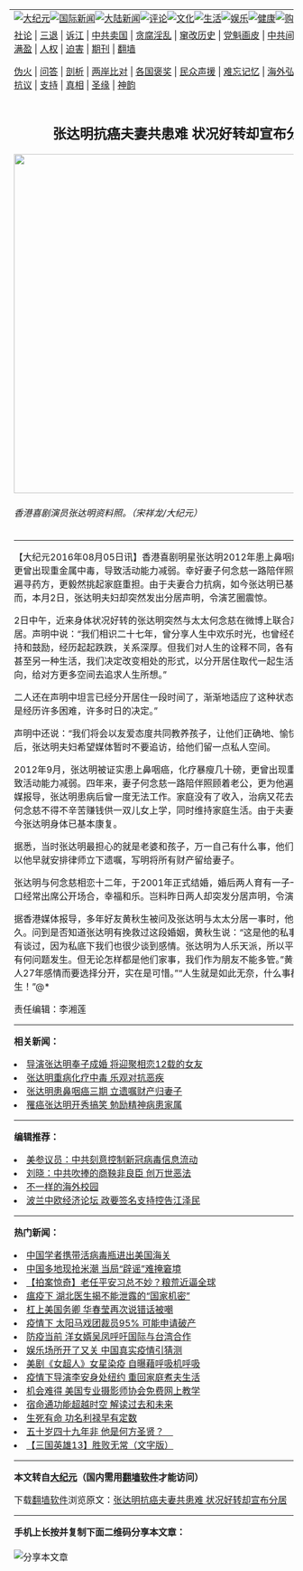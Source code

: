 <a name="1" id="1" target="_blank"></a><span id="1"></span>
<table align=center border="0"><tr><td colspan="2" VALIGN=TOP><a href="https://github.com/dmsyyc264/djy/blob/master/gb/nsc413.md#1"><img src="https://raw.githubusercontent.com/dmsyyc264/www/master/t/djy/1.jpg" title="大纪元"></a><a href="https://github.com/dmsyyc264/djy/blob/master/gb/n24hr.md#1"><img src="https://raw.githubusercontent.com/dmsyyc264/www/master/t/djy/3.jpg" title="国际新闻"></a><a href="https://github.com/dmsyyc264/djy/blob/master/gb/nsc413.md#1"><img src="https://raw.githubusercontent.com/dmsyyc264/www/master/t/djy/4.jpg" title="大陆新闻"></a><a href="https://github.com/dmsyyc264/djy/blob/master/gb/news392.md#1"><img src="https://raw.githubusercontent.com/dmsyyc264/www/master/t/djy/5.jpg" title="评论"></a><a href="https://github.com/dmsyyc264/djy/blob/master/gb/news2007.md#1"><img src="https://raw.githubusercontent.com/dmsyyc264/www/master/t/djy/6.jpg" title="文化"></a><a href="https://github.com/dmsyyc264/djy/blob/master/gb/news2008.md#1"><img src="https://raw.githubusercontent.com/dmsyyc264/www/master/t/djy/7.jpg" title="生活"></a><a href="https://github.com/dmsyyc264/djy/blob/master/gb/ncyule.md#1"><img src="https://raw.githubusercontent.com/dmsyyc264/www/master/t/djy/8.jpg" title="娱乐"></a><a href="https://github.com/dmsyyc264/djy/blob/master/gb/nsc1002.md#1"><img src="https://raw.githubusercontent.com/dmsyyc264/www/master/t/djy/9.jpg" title="健康"><a href="https://www.youlucky.com"><img src="https://raw.githubusercontent.com/dmsyyc264/www/master/t/djy/10.jpg" title="购物"></a><a href="https://donate.epochtimes.com/?utm_medium=epochtimes&utm_source=referral&utm_campaign=donate_button_djyarticleheader"><img src="https://raw.githubusercontent.com/dmsyyc264/www/master/t/djy/12.jpg" title="捐款"></a></td></tr>
<tr><td colspan="2" VALIGN=TOP><a target="_blank" href="https://github.com/dmsyyc264/djy/blob/master/gb/9p.md#1">社论</a> | <a target="_blank" href="https://github.com/dmsyyc264/djy/blob/master/gb/nf5657.md#1">三退</a> | <a target="_blank" href="https://github.com/dmsyyc264/djy/blob/master/gb/nf6124.md#1">诉江</a> | <a target="_blank" href="https://github.com/dmsyyc264/djy/blob/master/gb/nf1176117.md#1">中共卖国</a> | <a target="_blank" href="https://github.com/dmsyyc264/djy/blob/master/gb/nf5773.md#1">贪腐淫乱</a> | <a target="_blank" href="https://github.com/dmsyyc264/djy/blob/master/gb/nf1176115.md#1">窜改历史</a> | <a target="_blank" href="https://github.com/dmsyyc264/djy/blob/master/gb/nf1176107.md#1">党魁画皮</a> | <a target="_blank" href="https://github.com/dmsyyc264/djy/blob/master/gb/nf1320400.md#1">中共间谍</a> | <a target="_blank" href="https://github.com/dmsyyc264/djy/blob/master/gb/nf1176114.md#1">破坏传统</a> | <a target="_blank" href="https://github.com/dmsyyc264/ntdtv/blob/master/gb/prog447_1.md#1">恶贯满盈</a> | <a target="_blank" href="https://github.com/dmsyyc264/djy/blob/master/gb/ncid278.md#1">人权</a> | <a target="_blank" href="https://github.com/dmsyyc264/djy/blob/master/gb/nf1176111.md#1">迫害</a> | <a target="_blank" href="https://gitlab.com/szzdlab/mh-qikan/blob/master/README.md#1">期刊</a> | <a target="_blank" href="https://github.com/dmsyyc264/www/blob/master/README.md?zsrh#8">翻墙</a></p><p><a target="_blank" href="https://github.com/dmsyyc264/djy/blob/master/gb/nf5562.md#1">伪火</a> | <a target="_blank" href="https://github.com/dmsyyc264/djy/blob/master/gb/nf4378.md#1">问答</a> | <a target="_blank" href="https://github.com/dmsyyc264/djy/blob/master/gb/nf5792.md#1">剖析</a> | <a target="_blank" href="https://github.com/dmsyyc264/djy/blob/master/gb/nf5735.md#1">两岸比对</a> | <a target="_blank" href="https://github.com/dmsyyc264/djy/blob/master/gb/nf6119.md#1">各国褒奖</a> | <a target="_blank" href="https://github.com/dmsyyc264/djy/blob/master/gb/nf6120.md#1">民众声援</a> | <a target="_blank" href="https://github.com/dmsyyc264/djy/blob/master/gb/nf1188594.md#1">难忘记忆</a> | <a target="_blank" href="https://github.com/dmsyyc264/djy/blob/master/gb/nf3180.md#1">海外弘传</a> | <a target="_blank" href="https://github.com/dmsyyc264/djy/blob/master/gb/nf5410.md#1">万人上访</a> | <a target="_blank" href="https://github.com/dmsyyc264/ntdtv/blob/master/gb/prog1530_1.md#1">和平抗议</a> | <a target="_blank" href="https://github.com/dmsyyc264/djy/blob/master/gb/nf4386.md#1">支持</a> | <a target="_blank" href="https://github.com/dmsyyc264/djy/blob/master/gb/nf4389.md#1">真相</a> | <a target="_blank" href="https://github.com/dmsyyc264/djy/blob/master/gb/nf5790.md#1">圣缘</a> | <a target="_blank" href="https://github.com/dmsyyc264/djy/blob/master/gb/nf4786.md#1">神韵</a></td></tr>
<tr><td VALIGN=TOP width="626"><h2 align=center>张达明抗癌夫妻共患难 状况好转却宣布分居</h2>
<img width="600" src="https://i.epochtimes.com/assets/uploads/2015/12/141224082305100311.jpg" />
<h6>香港喜剧演员张达明资料照。（宋祥龙/大纪元）
</h6>
<hr>
	<p>【大纪元2016年08月05日讯】香港喜剧明星<ahref="https://github.com/dmsyyc264/djy/blob/master/gb/tag/%E5%BC%A0%E8%BE%BE%E6%98%8E.md#1">张达明</a>2012年患上鼻咽癌，化疗期间更曾出现重金属中毒，导致活动能力减弱。幸好妻子<ahref="https://github.com/dmsyyc264/djy/blob/master/gb/tag/%E4%BD%95%E5%BF%B5%E6%85%88.md#1">何念慈</a>一路陪伴照顾，同时为他遍寻药方，更毅然挑起家庭重担。由于夫妻合力抗病，如今<ahref="https://github.com/dmsyyc264/djy/blob/master/gb/tag/%E5%BC%A0%E8%BE%BE%E6%98%8E.md#1">张达明</a>已基本康复。然而，本月2日，张达明夫妇却突然发出<ahref="https://github.com/dmsyyc264/djy/blob/master/gb/tag/%E5%88%86%E5%B1%85.md#1">分居</a>声明，令演艺圈震惊。</p>
<p>2日中午，近来身体状况好转的张达明突然与太太<ahref="https://github.com/dmsyyc264/djy/blob/master/gb/tag/%E4%BD%95%E5%BF%B5%E6%85%88.md#1">何念慈</a>在微博上联合声明宣布<ahref="https://github.com/dmsyyc264/djy/blob/master/gb/tag/%E5%88%86%E5%B1%85.md#1">分居</a>。声明中说：“我们相识二十七年，曾分享人生中欢乐时光，也曾经在患难中互相扶持和鼓励，经历起起跌跌，关系深厚。但我们对人生的诠释不同，各有独特的期望，甚至另一种生活，我们决定改变相处的形式，以分开居住取代一起生活，步向各自方向，给对方更多空间去追求人生所想。”</p>
<p>二人还在声明中坦言已经分开居住一段时间了，渐渐地适应了这种状态，并表示：“这是经历许多困难，许多时日的决定。”</p>
<p>声明中还说：“我们将会以友爱态度共同教养孩子，让他们正确地、愉快地成长。”最后，张达明夫妇希望媒体暂时不要追访，给他们留一点私人空间。</p>
<p>2012年9月，张达明被证实患上鼻咽癌，化疗暴瘦几十磅，更曾出现重金属中毒，导致活动能力减弱。四年来，妻子何念慈一路陪伴照顾着老公，更为他遍寻药方。据港媒报导，张达明患病后曾一度无法工作。家庭没有了收入，治病又花去了大量的钱。何念慈不得不辛苦赚钱供一双儿女上学，同时维持家庭生活。由于夫妻共同努力，如今张达明身体已基本康复。</p>
<p>据悉，当时张达明最担心的就是老婆和孩子，万一自己有什么事，他们该怎么办。所以他早就安排律师立下遗嘱，写明将所有财产留给妻子。</p>
<p>张达明与何念慈相恋十二年，于2001年正式结婚，婚后两人育有一子一女，一家四口经常出席公开场合，幸福和乐。岂料昨日两人却突发分居声明，令演艺圈震惊。</p>
<p>据香港媒体报导，多年好友黄秋生被问及张达明与太太分居一事时，他表示已知道很久。问到是否知道张达明有挽救过这段婚姻，黄秋生说：“这是他的私事，我和达明没有谈过，因为私底下我们也很少谈到感情。张达明为人乐天派，所以平常是看不出他有何问题发生。但无论怎样都是他们家事，我们作为朋友不能多管。”黄秋生慨叹：“两人27年感情而要选择分开，实在是可惜。”“人生就是如此无奈，什么事都会发生！”@*</p>
<p>责任编辑：李湘莲</p>
	
<hr>


<strong>相关新闻：</strong>
<li><a href="https://github.com/dmsyyc264/djy/blob/master/gb/1/9/10/n131318.md#1">导演张达明奉子成婚 将迎聚相恋12载的女友</a></li>
<li><a href="https://github.com/dmsyyc264/djy/blob/master/gb/12/9/7/n3676963.md#1">张达明重病化疗中毒 乐观对抗恶疾</a></li>
<li><a href="https://github.com/dmsyyc264/djy/blob/master/gb/12/9/15/n3683338.md#1">张达明患鼻咽癌三期 立遗嘱财产归妻子</a></li>
<li><a href="https://github.com/dmsyyc264/djy/blob/master/gb/12/9/24/n3689832.md#1">罹癌张达明开秀搞笑 勉励精神病患家属</a></li>
<hr>


<strong>编辑推荐：</strong>
<li><a href="https://github.com/onzhi266/djy/blob/master/gb/20/2/22/n11887949.md#1">美参议员：中共刻意控制新冠病毒信息流动</a></li>
<li><a href="https://github.com/tsiac2612/djy/blob/master/gb/17/10/22/n9758393.md#1" target="_blank">刘晓：中共吹捧的商鞅非良臣 创万世恶法</a></li><li><a href="https://github.com/dmsyyc264/djy/blob/master/gb/18/6/9/n10469652.md?dfh#1" target="_blank">不一样的海外校园</a></li><li><a href="https://github.com/tsiac2612/djy/blob/master/gb/18/9/11/n10706291.md#1" target="_blank">波兰中欧经济论坛 政要签名支持控告江泽民</a></li>
<hr>

<strong>热门新闻：</strong>
<li><a href="https://github.com/dmsyyc264/djy/blob/master/gb/20/3/31/n11992910.md#1">中国学者携带活病毒瓶进出美国海关</a></li>
<li><a href="https://github.com/dmsyyc264/djy/blob/master/gb/20/4/1/n11995606.md#1">中国多地现抢米潮 当局“辟谣”难掩窘境</a></li>
<li><a href="https://github.com/dmsyyc264/djy/blob/master/gb/20/4/1/n11993872.md#1">【拍案惊奇】老任平安习总不妙？粮荒近逼全球</a></li>
<li><a href="https://github.com/dmsyyc264/djy/blob/master/gb/20/3/31/n11992282.md#1">瘟疫下 湖北医生揭不能泄露的“国家机密”</a></li>
<li><a href="https://github.com/dmsyyc264/djy/blob/master/gb/20/4/1/n11995429.md#1">杠上美国务卿 华春莹再次说错话被嘲</a></li>
<li><a href="https://github.com/dmsyyc264/djy/blob/master/gb/20/4/1/n11994892.md#1">疫情下 太阳马戏团裁员95% 可能申请破产</a></li>
<li><a href="https://github.com/dmsyyc264/djy/blob/master/gb/20/4/1/n11994398.md#1">防疫当前 洋女婿吴凤呼吁国际与台湾合作</a></li>
<li><a href="https://github.com/dmsyyc264/djy/blob/master/gb/20/3/30/n11989376.md#1">娱乐场所开了又关 中国真实疫情引猜测</a></li>
<li><a href="https://github.com/dmsyyc264/djy/blob/master/gb/20/4/1/n11995498.md#1">美剧《女超人》女星染疫 自曝藉呼吸机呼吸</a></li>
<li><a href="https://github.com/dmsyyc264/djy/blob/master/gb/20/4/1/n11996094.md#1">疫情下导演李安身处纽约 重回家庭煮夫生活</a></li>
<li><a href="https://github.com/dmsyyc264/djy/blob/master/gb/20/3/31/n11990591.md#1">机会难得 美国专业摄影师协会免费网上教学</a></li>
<li><a href="https://github.com/dmsyyc264/djy/blob/master/gb/20/3/26/n11978138.md#1">宿命通功能超越时空 解读过去和未来</a></li>
<li><a href="https://github.com/dmsyyc264/djy/blob/master/gb/20/3/30/n11989412.md#1">生死有命 功名利禄早有定数</a></li>
<li><a href="https://github.com/dmsyyc264/djy/blob/master/gb/20/3/22/n11962699.md#1">五十岁四十九年非  他是何方圣贤？　</a></li>
<li><a href="https://github.com/dmsyyc264/djy/blob/master/gb/20/2/13/n11866538.md#1">【三国英雄13】胜败无常（文字版）</a></li>
<hr>

<strong>本文转自<a href="https://www.epochtimes.com">大纪元</a>（国内需用<a href="https://github.com/dmsyyc264/www/blob/master/README.md#8">翻墙软件</a>才能访问）</strong><p>下载<a href="https://github.com/dmsyyc264/www/blob/master/README.md#8">翻墙软件</a>浏览原文：<a href="https://www.epochtimes.com/gb/16/8/5/n8170346.htm">张达明抗癌夫妻共患难 状况好转却宣布分居</a></p><hr>

<strong>手机上长按并复制下面二维码分享本文章：</strong><br><br><img src="http://d1p1.ip.zn2.us/v.php?action=qrcode&url=https://github.com/dmsyyc264/djy/blob/master/gb/16/8/5/n8170346.md%231" title="分享本文章"></td><td VALIGN=TOP><a href="https://github.com/dmsyyc264/djy/blob/master/gb/16/1/21/n4622075.md?dfh#1" target="_blank"><img src="https://raw.githubusercontent.com/dmsyyc264/djy/master/gb/300/wei-f1.jpg" title="中共的伪火骗局"  alt="中共的伪火骗局"></a><br><a href="https://github.com/dmsyyc264/www/blob/master/README.md?dfh#9" target="_blank"><img src="https://raw.githubusercontent.com/dmsyyc264/djy/master/gb/300/yong-h.jpg" title="永恒的见证"  alt="永恒的见证"></a><br><a href="https://github.com/dmsyyc264/djy/blob/master/gb/13/9/29/n3974789.md?dfh#1" target="_blank"><img src="https://raw.githubusercontent.com/dmsyyc264/djy/master/gb/300/shang-lnz.jpg" title="善良女子被中共投男牢"  alt="善良女子被中共投男牢"></a><br><a href="https://github.com/dmsyyc264/djy/blob/master/gb/16/3/16/n4663449.md?dfh#1" target="_blank"><img src="https://raw.githubusercontent.com/dmsyyc264/djy/master/gb/300/huo-z3.jpg" title="警卫目击活摘器官"  alt="警卫目击活摘器官"></a><br><a href="https://github.com/dmsyyc264/djy/blob/master/gb/16/8/7/n8177641.md?dfh#1" target="_blank"><img src="https://raw.githubusercontent.com/dmsyyc264/djy/master/gb/300/huo-z4.jpg" title="证人描述活摘恐怖"  alt="证人描述活摘恐怖"></a><br><a href="https://github.com/dmsyyc264/djy/blob/master/gb/10/4/19/n2881569.md?dfh#1" target="_blank"><img src="https://raw.githubusercontent.com/dmsyyc264/djy/master/gb/300/huo-z1.jpg" title="揭开活摘器官黑幕"  alt="揭开活摘器官黑幕"></a><br><a href="https://github.com/dmsyyc264/djy/blob/master/gb/10/11/7/n3077476.md?dfh#1" target="_blank"><img src="https://raw.githubusercontent.com/dmsyyc264/djy/master/gb/300/ma-ks.jpg" title="马克思的成魔之路"  alt="马克思的成魔之路"></a><br><a href="https://github.com/dmsyyc264/djy/blob/master/gb/14/6/9/n4173977.md?dfh#1" target="_blank"><img src="https://raw.githubusercontent.com/dmsyyc264/djy/master/gb/300/chang-zs.jpg" title="藏字石 蕴天机"  alt="藏字石 蕴天机"></a><br><a href="https://github.com/dmsyyc264/djy/blob/master/gb/18/5/10/n10381511.md?dfh#1" target="_blank"><img src="https://raw.githubusercontent.com/dmsyyc264/djy/master/gb/300/st1.jpg" title="关注3亿人三退"  alt="关注3亿人三退"></a><br><a href="https://github.com/dmsyyc264/djy/blob/master/gb/18/3/21/n10237682.md?dfh#1" target="_blank"><img src="https://raw.githubusercontent.com/dmsyyc264/djy/master/gb/300/jie-t.jpg" title="解体中共复兴中华"  alt="解体中共复兴中华"></a><br><a href="https://github.com/dmsyyc264/djy/blob/master/gb/9/2/9/n2422991.md?dfh#1" target="_blank"><img src="https://raw.githubusercontent.com/dmsyyc264/djy/master/gb/300/gao-zs.jpg" title="中共迫害良心律师"  alt="中共迫害良心律师"></a><br><a href="https://github.com/dmsyyc264/djy/blob/master/gb/18/12/9/n10900044.md?dfh#1" target="_blank"><img src="https://raw.githubusercontent.com/dmsyyc264/djy/master/gb/300/sj1.jpg" title="303万人举报江泽民"  alt="303万人举报江泽民"></a><br><a href="https://github.com/dmsyyc264/djy/blob/master/gb/18/8/28/n10672014.md?dfh#1" target="_blank"><img src="https://raw.githubusercontent.com/dmsyyc264/djy/master/gb/300/sj2.jpg" title="这些官员为何起诉江泽民"  alt="这些官员为何起诉江泽民"></a><br><a href="https://github.com/dmsyyc264/djy/blob/master/gb/8/12/18/n2367165.md?dfh#1" target="_blank"><img src="https://raw.githubusercontent.com/dmsyyc264/djy/master/gb/300/liangan.jpg" title="海峡两岸的强烈对比"  alt="海峡两岸的强烈对比"></a><br><a href="https://github.com/dmsyyc264/djy/blob/master/gb/15/12/10/n4593139.md?dfh#1" target="_blank"><img src="https://raw.githubusercontent.com/dmsyyc264/djy/master/gb/300/jia-ndzl.jpg" title="加拿大总理的贺信"  alt="加拿大总理的贺信"></a><br><a href="https://github.com/dmsyyc264/djy/blob/master/gb/11/6/17/n3289382.md?dfh#1" target="_blank"><img src="https://raw.githubusercontent.com/dmsyyc264/djy/master/gb/300/xiao-wd.jpg" title="探寻真相兼听则明"  alt="探寻真相兼听则明"></a><br><a href="https://github.com/dmsyyc264/djy/blob/master/gb/18/10/27/n10812623.md?dfh#1" target="_blank"><img src="https://raw.githubusercontent.com/dmsyyc264/djy/master/gb/300/yindu.jpg" title="印度媒体报道东方"  alt="印度媒体报道东方"></a><br><a href="https://github.com/dmsyyc264/djy/blob/master/gb/18/6/9/n10469652.md?dfh#1" target="_blank"><img src="https://raw.githubusercontent.com/dmsyyc264/djy/master/gb/300/xie-j.jpg" title="不一样的海外校园"  alt="不一样的海外校园"></a><br><a href="https://github.com/dmsyyc264/djy/blob/master/gb/7/4/5/n1669415.md?dfh#1" target="_blank"><img src="https://raw.githubusercontent.com/dmsyyc264/djy/master/gb/300/li-up.jpg" title="从大师到徒弟的传奇"  alt="从大师到徒弟的传奇"></a><br><a href="https://github.com/dmsyyc264/djy/blob/master/gb/17/5/26/n9191512.md?dfh#1" target="_blank"><img src="https://raw.githubusercontent.com/dmsyyc264/djy/master/gb/300/zfl2.jpg" title="亿万人与东方一本奇书"  alt="亿万人与东方一本奇书"></a><br><a href="https://github.com/dmsyyc264/djy/blob/master/gb/13/11/27/n4020290.md?dfh#1" target="_blank"><img src="https://raw.githubusercontent.com/dmsyyc264/djy/master/gb/300/zhen-h.jpg" title="大陆见不到的震撼场面"  alt="大陆见不到的震撼场面"></a><br><a href="https://github.com/dmsyyc264/djy/blob/master/gb/15/7/17/n4482910.md?dfh#1" target="_blank"><img src="https://raw.githubusercontent.com/dmsyyc264/djy/master/gb/300/dalu-sk.jpg" title="人心向善 大陆当初盛况"  alt="人心向善 大陆当初盛况"></a><br><a href="https://github.com/dmsyyc264/djy/blob/master/gb/19/1/5/n10955468.md?dfh#1" target="_blank"><img src="https://raw.githubusercontent.com/dmsyyc264/djy/master/gb/300/zfl1.jpg" title="追寻真理 这书讲什么"  alt="追寻真理 这书讲什么"></a><br><a href="https://github.com/dmsyyc264/www/blob/master/README.md?dfh#1" target="_blank"><img src="https://raw.githubusercontent.com/dmsyyc264/djy/master/gb/300/fq1.jpg" title="下载免费翻墙软件"  alt="下载免费翻墙软件"></a><br></td></tr></table>
